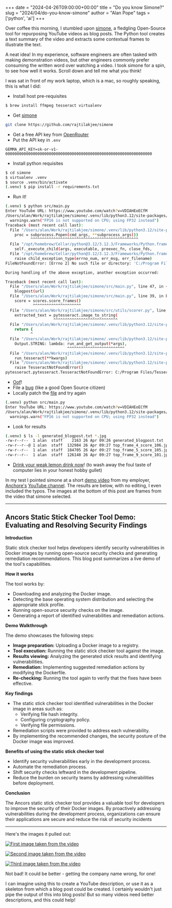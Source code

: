 +++
date = "2024-04-26T09:00:00+00:00"
title = "Do you know Simone?"
slug = "2024/04/do-you-know-simone"
author = "Alan Pope"
tags = ['python', 'ai']
+++

Over coffee this morning, I stumbled upon [simone](https://github.com/rajtilakjee/simone), a fledgling Open-Source tool for repurposing YouTube videos as blog posts. The Python tool creates a text summary of the video and extracts some contextual frames to illustrate the text. 

A neat idea! In my experience, software engineers are often tasked with making demonstration videos, but other engineers commonly prefer consuming the written word over watching a video. I took simone for a spin, to see how well it works. Scroll down and tell me what you think! 

I was sat in front of my work laptop, which is a mac, so roughly speaking, this is what I did:

* Install host pre-requisites
```bash
$ brew install ffmpeg tesseract virtualenv
```
* Get [simone](https://github.com/rajtilakjee/simone)
```bash
git clone https://github.com/rajtilakjee/simone
```
* Get a free API key from [OpenRouter](https://openrouter.ai/)
* Put the API key in `.env`
```text
GEMMA_API_KEY=sk-or-v1-0000000000000000000000000000000000000000000000000000000000000000
```
* Install python requisites
```bash
$ cd simone
$ virtualenv .venv
$ source .venv/bin/activate
(.venv) $ pip install -r requirements.txt
```
* Run it!
```bash
(.venv) $ python src/main.py
Enter YouTube URL: https://www.youtube.com/watch?v=VDIAHEoECfM
/Users/alan/Work/rajtilakjee/simone/.venv/lib/python3.12/site-packages/whisper/transcribe.py:115: UserWarning: FP16 is not supported on CPU; using FP32 instead
  warnings.warn("FP16 is not supported on CPU; using FP32 instead")
Traceback (most recent call last):
  File "/Users/alan/Work/rajtilakjee/simone/.venv/lib/python3.12/site-packages/pytesseract/pytesseract.py", line 255, in run_tesseract
    proc = subprocess.Popen(cmd_args, **subprocess_args())
           ^^^^^^^^^^^^^^^^^^^^^^^^^^^^^^^^^^^^^^^^^^^^^^^
  File "/opt/homebrew/Cellar/python@3.12/3.12.3/Frameworks/Python.framework/Versions/3.12/lib/python3.12/subprocess.py", line 1026, in __init__
    self._execute_child(args, executable, preexec_fn, close_fds,
  File "/opt/homebrew/Cellar/python@3.12/3.12.3/Frameworks/Python.framework/Versions/3.12/lib/python3.12/subprocess.py", line 1955, in _execute_child
    raise child_exception_type(errno_num, err_msg, err_filename)
FileNotFoundError: [Errno 2] No such file or directory: 'C:/Program Files/Tesseract-OCR/tesseract.exe'

During handling of the above exception, another exception occurred:

Traceback (most recent call last):
  File "/Users/alan/Work/rajtilakjee/simone/src/main.py", line 47, in <module>
    blogpost(url)
  File "/Users/alan/Work/rajtilakjee/simone/src/main.py", line 39, in blogpost
    score = scores.score_frames()
            ^^^^^^^^^^^^^^^^^^^^^
  File "/Users/alan/Work/rajtilakjee/simone/src/utils/scorer.py", line 20, in score_frames
    extracted_text = pytesseract.image_to_string(
                     ^^^^^^^^^^^^^^^^^^^^^^^^^^^^
  File "/Users/alan/Work/rajtilakjee/simone/.venv/lib/python3.12/site-packages/pytesseract/pytesseract.py", line 423, in image_to_string
    return {
           ^
  File "/Users/alan/Work/rajtilakjee/simone/.venv/lib/python3.12/site-packages/pytesseract/pytesseract.py", line 426, in <lambda>
    Output.STRING: lambda: run_and_get_output(*args),
                           ^^^^^^^^^^^^^^^^^^^^^^^^^
  File "/Users/alan/Work/rajtilakjee/simone/.venv/lib/python3.12/site-packages/pytesseract/pytesseract.py", line 288, in run_and_get_output
    run_tesseract(**kwargs)
  File "/Users/alan/Work/rajtilakjee/simone/.venv/lib/python3.12/site-packages/pytesseract/pytesseract.py", line 260, in run_tesseract
    raise TesseractNotFoundError()
pytesseract.pytesseract.TesseractNotFoundError: C:/Program Files/Tesseract-OCR/tesseract.exe is not installed or it's not in your PATH. See README file for more information.
```
* [Oof](https://www.youtube.com/watch?v=3w-2gUSus34)!
* File a [bug](https://github.com/rajtilakjee/simone/issues/7) (like a good Open Source citizen)
* Locally patch the [file](https://github.com/rajtilakjee/simone/blob/main/src/utils/scorer.py#L15) and try again
```bash
(.venv) python src/main.py
Enter YouTube URL: https://www.youtube.com/watch?v=VDIAHEoECfM
/Users/alan/Work/rajtilakjee/simone/.venv/lib/python3.12/site-packages/whisper/transcribe.py:115: UserWarning: FP16 is not supported on CPU; using FP32 instead
  warnings.warn("FP16 is not supported on CPU; using FP32 instead")
```
* Look for results
```bash
(.venv) $ ls -l generated_blogpost.txt *.jpg
-rw-r--r--  1 alan  staff    2163 26 Apr 09:26 generated_blogpost.txt
-rw-r--r--@ 1 alan  staff  132984 26 Apr 09:27 top_frame_4_score_106.jpg
-rw-r--r--  1 alan  staff  184705 26 Apr 09:27 top_frame_5_score_105.jpg
-rw-r--r--  1 alan  staff  126148 26 Apr 09:27 top_frame_9_score_101.jpg
```
* [Drink your weak lemon drink now](https://youtu.be/a1xjcyyuDM0?si=co6zN_17UIb_3HB4&t=60)! (to wash away the foul taste of computer lies in your honest hobby gullet)

In my test I pointed simone at a short [demo video](https://www.youtube.com/watch?v=VDIAHEoECfM) from my employer, [Anchore's](https://anchore.com/) [YouTube channel](https://www.youtube.com/@Anchore). The results are below, with no editing, I even included the typos. The images at the bottom of this post are frames from the video that simone selected.

----

## Ancors Static Stick Checker Tool Demo: Evaluating and Resolving Security Findings

**Introduction**

Static stick checker tool helps developers identify security vulnerabilities in Docker images by running open-source security checks and generating remediation recommendations. This blog post summarizes a live demo of the tool's capabilities.

**How it works**

The tool works by:

* Downloading and analyzing the Docker image.
* Detecting the base operating system distribution and selecting the appropriate stick profile.
* Running open-source security checks on the image.
* Generating a report of identified vulnerabilities and remediation actions.


**Demo Walkthrough**

The demo showcases the following steps:

* **Image preparation:** Uploading a Docker image to a registry.
* **Tool execution:** Running the static stick checker tool against the image.
* **Results viewing:** Analyzing the generated stick results and identifying vulnerabilities.
* **Remediation:** Implementing suggested remediation actions by modifying the Dockerfile.
* **Re-checking:** Running the tool again to verify that the fixes have been effective.


**Key findings**

* The static stick checker tool identified vulnerabilities in the Docker image in areas such as:
    * Verifying file hash integrity.
    * Configuring cryptography policy.
    * Verifying file permissions.
* Remediation scripts were provided to address each vulnerability.
* By implementing the recommended changes, the security posture of the Docker image was improved.


**Benefits of using the static stick checker tool**

* Identify security vulnerabilities early in the development process.
* Automate the remediation process.
* Shift security checks leftward in the development pipeline.
* Reduce the burden on security teams by addressing vulnerabilities before deployment.


**Conclusion**

The Ancors static stick checker tool provides a valuable tool for developers to improve the security of their Docker images. By proactively addressing vulnerabilities during the development process, organizations can ensure their applications are secure and reduce the risk of security incidents

----

Here's the images it pulled out:

[![First image taken from the video](/blog/images/2024-04-26/top_frame_4_score_106.jpg)](/blog/images/2024-04-26/top_frame_4_score_106.jpg)

[![Second image taken from the video](/blog/images/2024-04-26/top_frame_5_score_105.jpg)](/blog/images/2024-04-26/top_frame_5_score_105.jpg)

[![Third image taken from the video](/blog/images/2024-04-26/top_frame_9_score_101.jpg)](/blog/images/2024-04-26/top_frame_9_score_101.jpg)

Not bad! It could be better - getting the company name wrong, for one! 

I can imagine using this to create a YouTube description, or use it as a skeleton from which a blog post could be created. I certainly wouldn't just pipe the output of this into blog posts! But so many videos need better descriptions, and this could help!